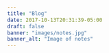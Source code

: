 ```yaml
---
title: "Blog"
date: 2017-10-13T20:31:39-05:00
draft: false
banner: "images/notes.jpg"
banner_alt: "Image of notes"
---
```

